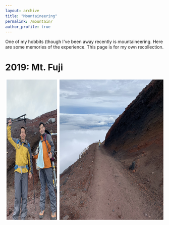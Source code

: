 ```yaml
---
layout: archive
title: "Mountaineering"
permalink: /mountain/
author_profile: true
---
```


One of my hobbits (though I've been away recently is mountaineering. Here are some memories of the experience. This page is for my own recollection.

2019: Mt. Fuji
======
<img src="https://github.com/maieryo/maieryo.github.io/blob/master/assets/fuji2019_1.png" width="800" height="450">
